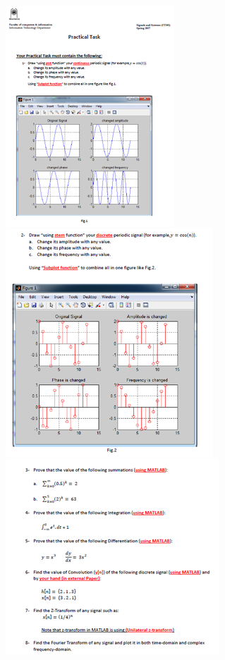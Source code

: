 ![alt text](https://github.com/taha7ussein007/SignalsTask/blob/master/1.PNG)
![alt text](https://github.com/taha7ussein007/SignalsTask/blob/master/2.PNG)
![alt text](https://github.com/taha7ussein007/SignalsTask/blob/master/3.PNG)

